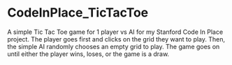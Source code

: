 # CodeInPlace_TicTacToe
A simple Tic Tac Toe game for 1 player vs AI for my Stanford Code In Place project.  The player goes first and clicks on the grid they want to play.  Then, the simple AI randomly chooses an empty grid to play.  The game goes on until either the player wins, loses, or the game is a draw.


